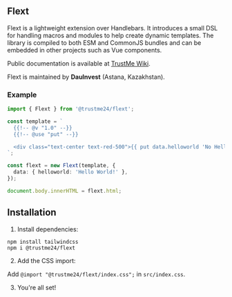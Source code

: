 ## Flext

Flext is a lightweight extension over Handlebars. It introduces a small DSL for handling macros and modules to help create dynamic templates. The library is compiled to both ESM and CommonJS bundles and can be embedded in other projects such as Vue components.

Public documentation is available at [TrustMe Wiki](https://trustmekz.atlassian.net/wiki/external/MTUwYzM5NjUzNDE4NDViMGJlMTliOWEzNzM1Y2RiZWE).

Flext is maintained by **DauInvest** (Astana, Kazakhstan).

### Example
```ts
import { Flext } from '@trustme24/flext';

const template = `
  {{!-- @v "1.0" --}}
  {{!-- @use "put" --}}

  <div class="text-center text-red-500">{{ put data.helloworld 'No Hello World...' }}</div>
`;

const flext = new Flext(template, {
  data: { helloworld: 'Hello World!' },
});

document.body.innerHTML = flext.html;
```

## Installation

1. Install dependencies:

```shell
npm install tailwindcss
npm i @trustme24/flext
```

2. Add the CSS import:

Add `@import "@trustme24/flext/index.css";` in `src/index.css`.

3. You're all set!
